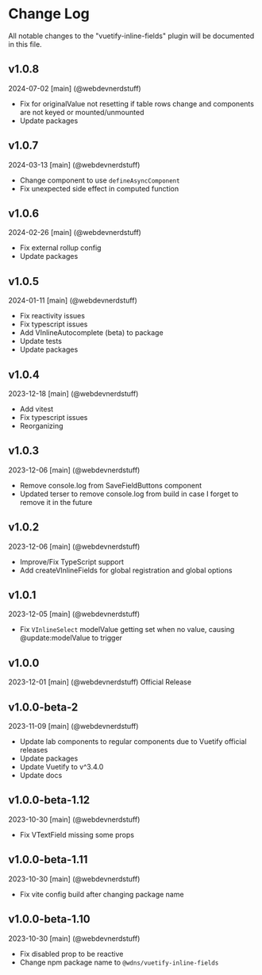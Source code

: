 # Change Log
All notable changes to the "vuetify-inline-fields" plugin will be documented in this file.

## v1.0.8
2024-07-02
[main] (@webdevnerdstuff)
* Fix for originalValue not resetting if table rows change and components are not keyed or mounted/unmounted
* Update packages

## v1.0.7
2024-03-13
[main] (@webdevnerdstuff)
* Change component to use `defineAsyncComponent`
* Fix unexpected side effect in computed function

## v1.0.6
2024-02-26
[main] (@webdevnerdstuff)
* Fix external rollup config
* Update packages

## v1.0.5
2024-01-11
[main] (@webdevnerdstuff)
* Fix reactivity issues
* Fix typescript issues
* Add VInlineAutocomplete (beta) to package
* Update tests
* Update packages

## v1.0.4
2023-12-18
[main] (@webdevnerdstuff)
* Add vitest
* Fix typescript issues
* Reorganizing

## v1.0.3
2023-12-06
[main] (@webdevnerdstuff)
* Remove console.log from SaveFieldButtons component
* Updated terser to remove console.log from build in case I forget to remove it in the future

## v1.0.2
2023-12-06
[main] (@webdevnerdstuff)
* Improve/Fix TypeScript support
* Add createVInlineFields for global registration and global options

## v1.0.1
2023-12-05
[main] (@webdevnerdstuff)
* Fix `VInlineSelect` modelValue getting set when no value, causing @update:modelValue to trigger

## v1.0.0
2023-12-01
[main] (@webdevnerdstuff)
Official Release

## v1.0.0-beta-2
2023-11-09
[main] (@webdevnerdstuff)
* Update lab components to regular components due to Vuetify official releases
* Update packages
* Update Vuetify to v^3.4.0
* Update docs

## v1.0.0-beta-1.12
2023-10-30
[main] (@webdevnerdstuff)
* Fix VTextField missing some props

## v1.0.0-beta-1.11
2023-10-30
[main] (@webdevnerdstuff)
* Fix vite config build after changing package name

## v1.0.0-beta-1.10
2023-10-30
[main] (@webdevnerdstuff)
* Fix disabled prop to be reactive
* Change npm package name to `@wdns/vuetify-inline-fields`
